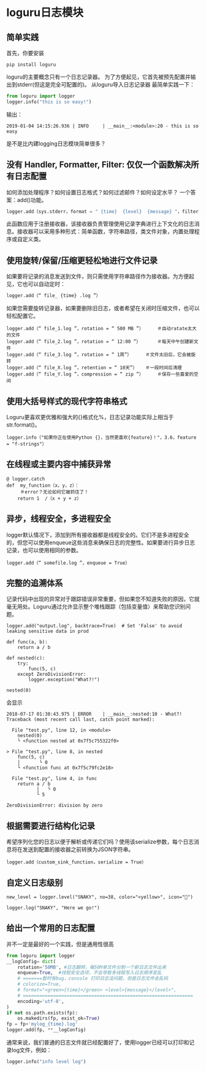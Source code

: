 # loguru日志模块
## 简单实践
首先，你要安装
```
pip install loguru
```
loguru的主要概念只有一个日志记录器。
为了方便起见，它首先被预先配置并输出到stderr(但这是完全可配置的)。
从loguru导入日志记录器
最简单实践一下：
```python
from loguru import logger
logger.info("this is so easy!")
```
输出：
```
2019-01-04 14:15:26.936 | INFO     | __main__:<module>:20 - this is so easy
```
是不是比内建logging日志模块简单很多？
## 没有 Handler,  Formatter, Filter: 仅仅一个函数解决所有日志配置
如何添加处理程序？如何设置日志格式？如何过滤邮件？如何设定水平？
一个答案：add()功能。
```python
logger.add（sys.stderr，format = " {time}  {level}  {message} "，filter = " my_module "，level = " INFO "）
```
此函数应用于注册接收器，该接收器负责管理使用记录字典进行上下文化的日志消息。接收器可以采用多种形式：简单函数，字符串路径，类文件对象，内置处理程序或自定义类。
## 使用旋转/保留/压缩更轻松地进行文件记录
如果要将记录的消息发送到文件，则只需使用字符串路径作为接收器。为方便起见，它也可以自动定时：
```python
logger.add（“ file_ {time} .log ”）
```
如果您需要旋转记录器，如果要删除旧日志，或者希望在关闭时压缩文件，也可以轻松配置它。
```
logger.add（“ file_1.log ”，rotation = “ 500 MB ”）     ＃自动ratate太大的文件 
logger.add（“ file_2.log ”，rotation = “ 12:00 ”）      ＃每天中午创建新文件 
logger.add（“ file_3.log ”，rotation = “ 1周”）     ＃文件太旧后，它会被旋转
logger.add（“ file_X.log ”，retention = “ 10天”）   ＃一段时间后清理
logger.add（“ file_Y.log ”，compression = “ zip ”）     ＃保存一些喜爱的空间
```
## 使用大括号样式的现代字符串格式
Loguru更喜欢更优雅和强大的{}格式化%，日志记录功能实际上相当于str.format()。
```
logger.info（"如果你正在使用Python {}，当然更喜欢{feature}！"，3.6，feature = "f-strings"）
```
## 在线程或主要内容中捕获异常
```
@ logger.catch 
def  my_function（x，y，z）：
     ＃error？无论如何它被抓住了！
    return 1  /（x + y + z）
```
## 异步，线程安全，多进程安全
logger默认情况下，添加到所有接收器都是线程安全的。它们不是多进程安全的，但您可以使用enqueue这些消息来确保日志的完整性。如果要进行异步日志记录，也可以使用相同的参数。

```
logger.add（“ somefile.log ”，enqueue = True）
```
## 完整的追溯体系
记录代码中出现的异常对于跟踪错误非常重要，但如果您不知道失败的原因，它就毫无用处。Loguru通过允许显示整个堆栈跟踪（包括变量值）来帮助您识别问题。

```
logger.add("output.log", backtrace=True)  # Set 'False' to avoid leaking sensitive data in prod

def func(a, b):
    return a / b

def nested(c):
    try:
        func(5, c)
    except ZeroDivisionError:
        logger.exception("What?!")

nested(0)
```
会显示
```
2018-07-17 01:38:43.975 | ERROR    | __main__:nested:10 - What?!
Traceback (most recent call last, catch point marked):

  File "test.py", line 12, in <module>
    nested(0)
    └ <function nested at 0x7f5c755322f0>

> File "test.py", line 8, in nested
    func(5, c)
    │       └ 0
    └ <function func at 0x7f5c79fc2e18>

  File "test.py", line 4, in func
    return a / b
           │   └ 0
           └ 5

ZeroDivisionError: division by zero
```

## 根据需要进行结构化记录
希望序列化您的日志以便于解析或传递它们吗？使用该serialize参数，每个日志消息将在发送到配置的接收器之前转换为JSON字符串。
```
logger.add（custom_sink_function，serialize = True）
```
## 自定义日志级别
```
new_level = logger.level("SNAKY", no=38, color="<yellow>", icon="🐍")

logger.log("SNAKY", "Here we go!")
```


## 给出一个常用的日志配置
并不一定是最好的一个实践，但是通用性很高
```python
from loguru import logger
__logConfig= dict(
    rotation='50MB', #日志翻转，每50M单文件分割一个新日志文件出来
    enqueue=True,  #线程安全选项，不会导致多线程写入日志顺序变乱
    # =======暂时有bug，console 打印日志没问题，但是日志文件会乱码
    # colorize=True, 
    # format="<green>{time}</green> <level>{message}</level>",
    # ==============================================================
    encoding='utf-8',
)
if not os.path.exists(fp):
    os.makedirs(fp, exist_ok=True)
fp = fp+'mylog_{time}.log'
logger.add(fp, **__logConfig)
```
通常来说，我们普通的日志文件就已经配置好了，使用logger已经可以打印和记录log文件，例如：
```python
logger.info("info level log")
```
